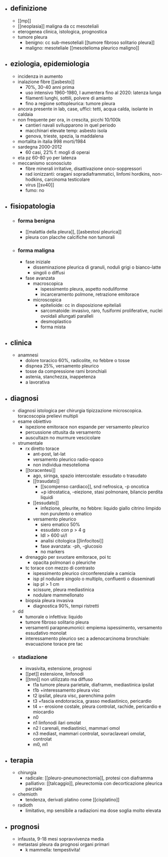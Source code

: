 - ## definizione
	- [[mp]]
	- [[neoplasia]] maligna da cc mesoteliali
	- eterogenea clinica, istologica, prognostica
	- tumore pleura
		- benigno: cc sub-mesoteliali [[tumore fibroso solitario pleura]]
		- maligno: mesoteliale [[mesotelioma pleurico maligno]]
- ## eziologia, epidemiologia
	- incidenza in aumento
	- inalazione fibre [[asbesto]]
		- 70%, 30-40 anni prima
		- uso intensivo 1960-1980, I aumentera fino al 2020: latenza lunga
		- filamenti lunghi, sottili, polvere di amianto
		- fino a regione sottopleurica: tumore pleura
	- ancora presente in lab, case, uffici: tetti, acqua calda, isolante in caldaia
	- non frequente per ora, in crescita, picchi 10/100k
		- cantieri navali svilupparono in quel periodo
		- macchinari elevate temp: asbesto isola
		- genova, trieste, spezia, la maddalena
	- mortalita in italia 998 morti/1984
	- sardegna 2000-2012
		- 60 casi, 22% f: mogli di operai
	- eta pz 60-80 yo per latenza
	- meccanismo sconosciuto
		- fibre minerali irritative, disattivazione onco-soppressori
		- rad ionizzanti: oragani sopradiaframmatici, linfomi hordkins, non-hodkins, carcinoma testicolare
		- virus [[sv40]]
		- fumo: no
- ## fisiopatologia
	- ### forma benigna
		- [[malattia della pleura]], [[asbestosi pleurica]]
		- pleura con placche calcifiche non tumorali
	- ### forma maligna
		- fase iniziale
			- disseminazione pleurica di granuli, noduli grigi o bianco-latte
			- singoli o diffusi
		- fase avanzata
			- macroscopica
				- ispessimento pleura, aspetto noduliforme
				- incarceramento polmone, retrazione emitorace
			- microscopica
				- epitelioide: cc in disposizione epiteliali
				- sarcomatoide: invasivo, raro, fusiformi proliferative, nuclei ovoidali allungati paralleli
				- desmoplastico
				- forma mista
- ## clinica
	- anamnesi
		- dolore toracico 60%, radicolite, no febbre o tosse
		- dispnea 25%, versamento pleurico
		- tosse da compressione rami bronchiali
		- astenia, stanchezza, inappetenza
		- a lavorativa
- ## diagnosi
	- diagnosi istologica per chirurgia tipizzazione microscopica. toracoscopia prelievi multipli
	- esame obiettivo
		- ispezione emitorace non espande per versamento pleurico
		- percussione ottusita da versamento
		- auscultazn no murmure vescicolare
	- strumentale
		- rx diretto torace
			- ant-post, lat-lat
			- versamento pleurico radio-opaco
			- non individua mesotelioma
		- [[toracentesi]]
			- ago, siringa, spazio intercostale: essudato o trasudato
			- [[trasudato]]
				- [[scompenso cardiaco]], snd nefrosica, -p oncotica
				- +p idrostatica, -eiezione, stasi polmonare, bilancio perdita liquidi
			- [[essudato]]
				- infezione, pleurite, no febbre: liquido giallo citrino limpido non purulento o ematico
			- versamento pleurico
				- siero ematico 50%
				- essudato con p > 4 g
				- ldl > 600 ui/l
				- analisi citologica [[linfocitosi]]
				- fase avanzata: -ph, -glucosio
				- no markers
		- drenaggio per svuotare emitorace, poi tc
			- opacita polmonari o pleuriche
		- tc  torace con mezzo di contrasto
			- ispessimento pleurico circonferenziale a camicia
			- isp pl nodulare singolo o multiplo, confluenti o disseminati
			- isp pl > 1 cm
			- scissure, pleura mediastinica
			- nodulare mammellonato
		- biopsia pleura invasiva
			- diagnostica 90%, tempi ristretti
	- dd
		- tumorale o infettiva: liquido
		- tumore fibroso solitario pleura
		- versamenti parapneumonici: empiema ispessimento, versamento essudativo monolat
		- interessamento pleurico sec a adenocarcinoma bronchiale: evacuazione torace pre tac
	- ### stadiazione
		- invasivita, estensione, prognosi
		- [[pet]] estensione, linfonodi
		- [[tmn]] non utilizzato ma diffuso
			- t1a tumore pleura parietale, diaframm, mediastinica ipsilat
			- t1b +interessamento pleura visc
			- t2 ipsilat, pleura visc, parenchima polm
			- t3 +fascia endotoracica, grasso mediastinico, pericardio
			- t4 +- erosione costale, pleura controlat, rachide, pericardio e miocardio
			- n0
			- n1 linfonodi ilari omolat
			- n2 l carenali, mediastinici, mammari omol
			- n3 mediast, mammari controlat, sovraclaveari omolat, controlat
			- m0, m1
- ## terapia
	- chirurgia
		- radicale: [[pleuro-pneumonectomia]], protesi con diaframma
		- palliativo: [[talcaggio]], pleurectomia con decorticazione pleurica parziale
	- chemioth
		- tendenza, derivati platino come [[cisplatino]]
	- radioth
		- limitativo, mp sensibile a radiazioni ma dose soglia molto elevata
- ## prognosi
	- infausta, 9-18 mesi sopravvivenza media
	- metastasi pleura da prognosi organi primari
		- k mammella: tempestivita!